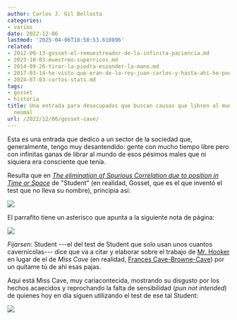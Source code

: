 ```yaml
---
author: Carlos J. Gil Bellosta
categories:
- varios
date: 2022-12-06
lastmod: '2025-04-06T18:50:53.610896'
related:
- 2012-09-13-gosset-el-remuestreador-de-la-infinita-paciencia.md
- 2023-10-03-muestreo-superricos.md
- 2014-09-26-tirar-la-piedra-esconder-la-mano.md
- 2017-03-14-he-visto-que-eran-de-la-rey-juan-carlos-y-hasta-ahi-he-podido-leer.md
- 2024-07-03-cortos-stats.md
tags:
- gosset
- historia
title: Una entrada para desocupados que buscan causas que libren al mundo de todo
  neomal
url: /2022/12/06/gosset-cave/
---
```


Esta es una entrada que dedico a un sector de la sociedad que, generalmente, tengo muy desantendido: gente con mucho tiempo libre pero con infinitas ganas de librar al mundo de esos pésimos males que ni siquiera era consciente que tenía.

Resulta que en
[_The elimination of Spurious Correlation due to position in Time or Space_](https://www.biodiversitylibrary.org/item/181863#page/215/mode/1up)
de "Student" (en realidad, Gosset, que es el que inventó el test que no lleva su nombre), principia así:

![](/wp-uploads/2022/12/gosset-00.png#center)

El parrafito tiene un asterisco que apunta a la siguiente nota de página:

![](/wp-uploads/2022/12/gosset-01.png#center)

_Fijarsen_: Student ---el del test de Student que solo usan unos cuantos cavernícolas--- dice que va a citar y elaborar sobre el trabajo de
[Mr. Hooker](https://en.wikipedia.org/wiki/Reginald_Hawthorn_Hooker)
en lugar de el de _Miss Cave_
(en realidad,
[Frances Cave-Browne-Cave](https://en.wikipedia.org/wiki/Frances_Cave-Browne-Cave))
por un quítame tú de ahí esas pajas.

Aquí está Miss Cave, muy cariacontecida, mostrando su disgusto por los hechos acaecidos y reprochando la falta de sensibilidad (_pun not intended_) de quienes hoy en día siguen utilizando el test de ese tal Student:

![](/wp-uploads/2022/12/miss_cave.png#center)
